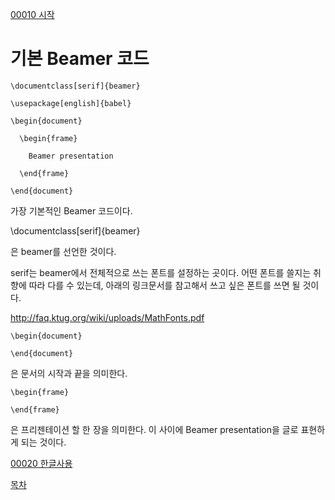 [00010 시작](./00010_시작.md)

# 기본 Beamer 코드



```
\documentclass[serif]{beamer} 

\usepackage[english]{babel}

\begin{document}

  \begin{frame}

    Beamer presentation 

  \end{frame}
  
\end{document}
```
가장 기본적인 Beamer 코드이다. 

\documentclass[serif]{beamer}

은 beamer를 선언한 것이다. 

serif는 beamer에서 전체적으로 쓰는 폰트를 설정하는 곳이다. 어떤 폰트를 쓸지는 취향에 따라 다를 수 있는데, 아래의 링크문서를 참고해서 쓰고 싶은 폰트를 쓰면 될 것이다.

http://faq.ktug.org/wiki/uploads/MathFonts.pdf

```
\begin{document} 

\end{document}
```

은 문서의 시작과 끝을 의미한다.

```
\begin{frame}

\end{frame}
```

은 프리젠테이션 할 한 장을 의미한다. 이 사이에 Beamer presentation을 글로 표현하게 되는 것이다.


[00020 한글사용](./00020_한글사용.md)

[목차](./README.md)
